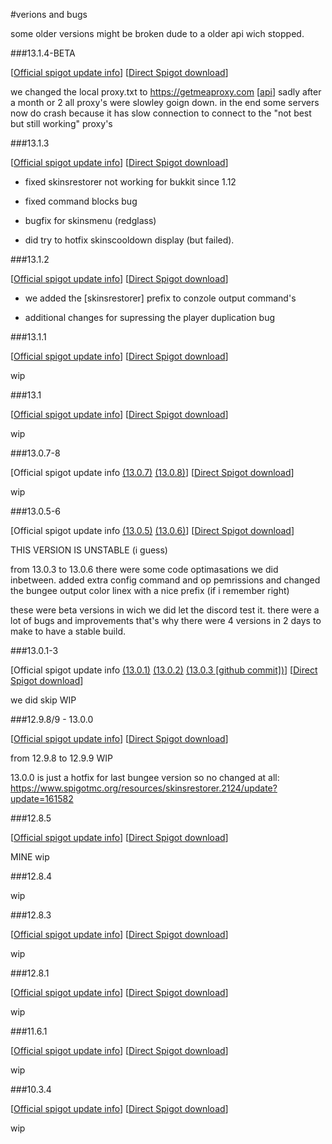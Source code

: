 #verions and bugs

some older versions might be broken dude to a older api wich stopped. 



###13.1.4-BETA

[[Official spigot update info](https://www.spigotmc.org/resources/skinsrestorer.2124/update?update=189491)] [[Direct Spigot download](https://www.spigotmc.org/resources/skinsrestorer.2124/download?version=186640)]

we changed the local proxy.txt to https://getmeaproxy.com [[api](https://getmeproxy.com/api/v1.0/api.php?key=c84d1076312bcf1e875c94d4e20692f5&checked=1&p=https&s=5&list=text)]
sadly after a month or 2 all proxy's were slowley goign down. in the end some servers now do crash because it has slow connection to connect to the "not best but still working" proxy's

###13.1.3

[[Official spigot update info](https://www.spigotmc.org/resources/skinsrestorer.2124/update?update=181347)] [[Direct Spigot download](https://www.spigotmc.org/resources/skinsrestorer.2124/download?version=178566)]

- fixed skinsrestorer not working for bukkit since 1.12

- fixed command blocks bug

- bugfix for skinsmenu (redglass)

- did try to hotfix skinscooldown display (but failed).

###13.1.2

[[Official spigot update info](https://www.spigotmc.org/resources/skinsrestorer.2124/update?update=169709)] [[Direct Spigot download](https://www.spigotmc.org/resources/skinsrestorer.2124/download?version=167127)]

- we added the [skinsrestorer] prefix to conzole output command's

- additional changes for supressing the player duplication bug

###13.1.1

[[Official spigot update info](https://www.spigotmc.org/resources/skinsrestorer.2124/update?update=169123)] [[Direct Spigot download](https://www.spigotmc.org/resources/skinsrestorer.2124/download?version=166558)]

wip

###13.1

[[Official spigot update info](https://www.spigotmc.org/resources/skinsrestorer.2124/update?update=168965)] [[Direct Spigot download](https://www.spigotmc.org/resources/skinsrestorer.2124/download?version=166402)]

wip

###13.0.7-8

[Official spigot update info [(13.0.7)](https://www.spigotmc.org/resources/skinsrestorer.2124/update?update=168041) [(13.0.8)](https://www.spigotmc.org/resources/skinsrestorer.2124/update?update=168115)] [[Direct Spigot download](https://www.spigotmc.org/resources/skinsrestorer.2124/download?version=165571)]

wip

###13.0.5-6

[Official spigot update info [(13.0.5)](https://www.spigotmc.org/resources/skinsrestorer.2124/update?update=167862) [(13.0.6)](https://www.spigotmc.org/resources/skinsrestorer.2124/update?update=167956)] [[Direct Spigot download](https://www.spigotmc.org/resources/skinsrestorer.2124/download?version=165415)]

THIS VERSION IS UNSTABLE (i guess)

from 13.0.3 to 13.0.6 there were some code optimasations we did inbetween. added extra config command and op pemrissions and changed the bungee output color linex with a nice prefix (if i remember right)

these were beta versions in wich we did let the discord test it. there were a lot of bugs and improvements that's why there were 4 versions in 2 days to make to have a stable build.

###13.0.1-3

[Official spigot update info [(13.0.1)](https://www.spigotmc.org/resources/skinsrestorer.2124/update?update=162511) [(13.0.2)](https://www.spigotmc.org/resources/skinsrestorer.2124/update?update=162643) [(13.0.3 [github commit])](version.md)] [[Direct Spigot download](versions.md)]

we did skip WIP

###12.9.8/9 - 13.0.0

[[Official spigot update info](versions.md)] [[Direct Spigot download](https://www.spigotmc.org/resources/skinsrestorer.2124/download?version=159151)]

from 12.9.8 to 12.9.9 WIP

13.0.0 is just a hotfix for last bungee version so no changed at all: https://www.spigotmc.org/resources/skinsrestorer.2124/update?update=161582

###12.8.5

[[Official spigot update info](versions.md)] [[Direct Spigot download](versions.md)]

MINE wip

###12.8.4

wip

###12.8.3

[[Official spigot update info](versions.md)] [[Direct Spigot download](versions.md)]

wip

###12.8.1

[[Official spigot update info](versions.md)] [[Direct Spigot download](versions.md)]

wip

###11.6.1

[[Official spigot update info](versions.md)] [[Direct Spigot download](versions.md)]

wip

###10.3.4

[[Official spigot update info](versions.md)] [[Direct Spigot download](versions.md)]

wip




